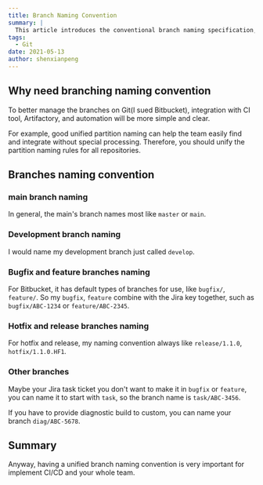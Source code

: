 ```yaml
---
title: Branch Naming Convention
summary: |
  This article introduces the conventional branch naming specification, including the purpose of branch names, key points, and basic rules for naming branches in Git. It also provides examples of branch prefixes and their meanings.
tags:
  - Git
date: 2021-05-13
author: shenxianpeng
---
```


## Why need branching naming convention

To better manage the branches on Git(I sued Bitbucket), integration with CI tool, Artifactory, and automation will be more simple and clear.

For example, good unified partition naming can help the team easily find and integrate without special processing. Therefore, you should unify the partition naming rules for all repositories.


## Branches naming convention

### main branch naming

In general, the main's branch names most like `master` or `main`.

### Development branch naming

I would name my development branch just called `develop`.

### Bugfix and feature branches naming

For Bitbucket, it has default types of branches for use, like `bugfix/`, `feature/`.
So my `bugfix`, `feature` combine with the Jira key together, such as `bugfix/ABC-1234` or `feature/ABC-2345`.

### Hotfix and release branches naming

For hotfix and release, my naming convention always like `release/1.1.0`, `hotfix/1.1.0.HF1`.

### Other branches

Maybe your Jira task ticket you don't want to make it in `bugfix` or `feature`, you can name it to start with `task`, so the branch name is `task/ABC-3456`.

If you have to provide diagnostic build to custom, you can name your branch `diag/ABC-5678`.

## Summary

Anyway, having a unified branch naming convention is very important for implement CI/CD and your whole team.

